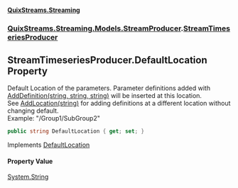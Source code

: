 #### [QuixStreams.Streaming](index.md 'index')
### [QuixStreams.Streaming.Models.StreamProducer](QuixStreams.Streaming.Models.StreamProducer.md 'QuixStreams.Streaming.Models.StreamProducer').[StreamTimeseriesProducer](StreamTimeseriesProducer.md 'QuixStreams.Streaming.Models.StreamProducer.StreamTimeseriesProducer')

## StreamTimeseriesProducer.DefaultLocation Property

Default Location of the parameters. Parameter definitions added with [AddDefinition(string, string, string)](IStreamTimeseriesProducer.AddDefinition(string,string,string).md 'QuixStreams.Streaming.Models.StreamProducer.IStreamTimeseriesProducer.AddDefinition(string, string, string)') will be inserted at this location.  
See [AddLocation(string)](IStreamTimeseriesProducer.AddLocation(string).md 'QuixStreams.Streaming.Models.StreamProducer.IStreamTimeseriesProducer.AddLocation(string)') for adding definitions at a different location without changing default.  
Example: "/Group1/SubGroup2"

```csharp
public string DefaultLocation { get; set; }
```

Implements [DefaultLocation](IStreamTimeseriesProducer.DefaultLocation.md 'QuixStreams.Streaming.Models.StreamProducer.IStreamTimeseriesProducer.DefaultLocation')

#### Property Value
[System.String](https://docs.microsoft.com/en-us/dotnet/api/System.String 'System.String')